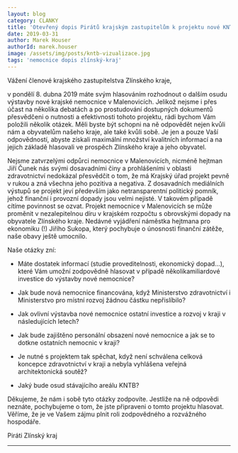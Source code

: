 ```yaml
---
layout: blog
category: CLANKY
title: 'Otevřený dopis Pirátů krajským zastupitelům k projektu nové KNTB'
date: 2019-03-31
author: Marek Houser
authorId: marek.houser
image: /assets/img/posts/kntb-vizualizace.jpg
tags: 'nemocnice dopis zlínský-kraj'
---
```

Vážení členové krajského zastupitelstva Zlínského kraje,

v pondělí 8. dubna 2019 máte svým hlasováním rozhodnout o dalším osudu výstavby nové krajské nemocnice v Malenovicích. Jelikož nejsme i přes účast na několika debatách a po prostudování dostupných dokumentů přesvědčeni o nutnosti a efektivnosti tohoto projektu, rádi bychom Vám položili několik otázek. Měli byste být schopni na ně odpovědět nejen kvůli nám a obyvatelům našeho kraje, ale také kvůli sobě. Je jen a pouze Vaší odpovědností, abyste získali maximální množství kvalitních informací a na jejich základě hlasovali ve prospěch Zlínského kraje a jeho obyvatel.

Nejsme zatvrzelými odpůrci nemocnice v Malenovicích, nicméně hejtman Jiří Čunek nás svými dosavadními činy a prohlášeními v oblasti zdravotnictví nedokázal přesvědčit o tom, že má Krajský úřad projekt pevně v rukou a zná všechna jeho pozitiva a negativa. Z dosavadních mediálních výstupů se projekt jeví především jako netransparentní politický pomník, jehož finanční i provozní dopady jsou velmi nejisté. V takovém případě cítíme povinnost se ozvat. Projekt nemocnice v Malenovicích se může proměnit v nezalepitelnou díru v krajském rozpočtu s obrovskými dopady na obyvatele Zlínského kraje. Nedávné vyjádření náměstka hejtmana pro ekonomiku (!) Jiřího Sukopa, který pochybuje o únosnosti finanční zátěže, naše obavy ještě umocnilo.

Naše otázky zní:

- Máte dostatek informací (studie proveditelnosti, ekonomický dopad...), které Vám umožní zodpovědně hlasovat v případě několikamiliardové investice do výstavby nové nemocnice?

- Jak bude nová nemocnice financována, když Ministerstvo zdravotnictví i Ministerstvo pro místní rozvoj žádnou částku nepřislíbilo?

- Jak ovlivní výstavba nové nemocnice ostatní investice a rozvoj v kraji v následujících letech?

- Jak bude zajištěno personální obsazení nové nemocnice a jak se to dotkne ostatních nemocnic v kraji?

- Je nutné s projektem tak spěchat, když není schválena celková koncepce zdravotnictví v kraji a nebyla vyhlášena veřejná architektonická soutěž?

- Jaký bude osud stávajícího areálu KNTB?

Děkujeme, že nám i sobě tyto otázky zodpovíte. Jestliže na ně odpovědi neznáte, pochybujeme o tom, že jste připraveni o tomto projektu hlasovat. Věříme, že je ve Vašem zájmu plnit roli zodpovědného a rozvážného hospodáře.

Piráti Zlínský kraj

- - -
